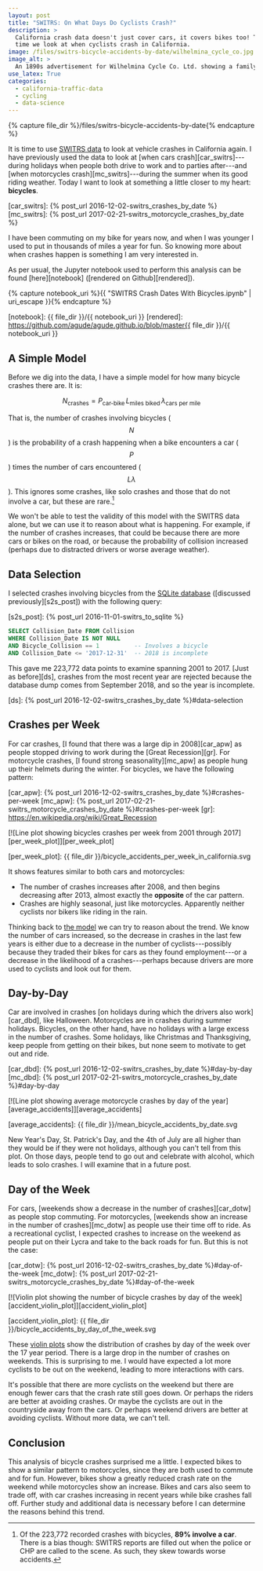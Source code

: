 ```yaml
---
layout: post
title: "SWITRS: On What Days Do Cyclists Crash?"
description: >
  California crash data doesn't just cover cars, it covers bikes too! This
  time we look at when cyclists crash in California.
image: /files/switrs-bicycle-accidents-by-date/wilhelmina_cycle_co.jpg
image_alt: >
  An 1890s advertisement for Wilhelmina Cycle Co. Ltd. showing a family on bicycles.
use_latex: True
categories: 
  - california-traffic-data 
  - cycling
  - data-science
---
```


{% capture file_dir %}/files/switrs-bicycle-accidents-by-date{% endcapture %}

It is time to use [SWITRS data][switrs] to look at vehicle crashes in
California again. I have previously used the data to look at [when cars
crash][car_switrs]---during holidays when people both drive to work and to
parties after---and [when motorcycles crash][mc_switrs]---during the summer
when its good riding weather. Today I want to look at something a little
closer to my heart: **bicycles**.

[switrs]: http://iswitrs.chp.ca.gov/Reports/jsp/userLogin.jsp
[car_switrs]: {% post_url 2016-12-02-switrs_crashes_by_date %}
[mc_switrs]: {% post_url 2017-02-21-switrs_motorcycle_crashes_by_date %}

I have been commuting on my bike for years now, and when I was younger I used
to put in thousands of miles a year for fun. So knowing more about when
crashes happen is something I am very interested in.

As per usual, the Jupyter notebook used to perform this analysis can be found
[here][notebook] ([rendered on Github][rendered]).

{% capture notebook_uri %}{{ "SWITRS Crash Dates With Bicycles.ipynb" | uri_escape }}{% endcapture %} 

[notebook]: {{ file_dir }}/{{ notebook_uri }}
[rendered]: https://github.com/agude/agude.github.io/blob/master{{ file_dir }}/{{ notebook_uri }}

## A Simple Model

Before we dig into the data, I have a simple model for how many bicycle
crashes there are. It is:

$$ N_{\textrm{crashes}} = P_{\textrm{car-bike}} \, L_{\textrm{miles biked}} \, \lambda_{\textrm{cars per mile}} $$

That is, the number of crashes involving bicycles ($$N$$) is the probability
of a crash happening when a bike encounters a car ($$P$$) times the number of
cars encountered ($$L \lambda$$). This ignores some crashes, like solo crashes
and those that do not involve a car, but these are rare.[^rare]

[^rare]: Of the 223,772 recorded crashes with bicycles, **89% involve a car**. There is a bias though: SWITRS reports are filled out when the police or CHP are called to the scene. As such, they skew towards worse accidents.

We won't be able to test the validity of this model with the SWITRS data
alone, but we can use it to reason about what is happening. For example, if
the number of crashes increases, that could be because there are more cars or
bikes on the road, or because the probability of collision increased (perhaps
due to distracted drivers or worse average weather).

## Data Selection

I selected crashes involving bicycles from the [SQLite database][s2s]
([discussed previously][s2s_post]) with the following query:

[s2s]: https://github.com/agude/SWITRS-to-SQLite
[s2s_post]: {% post_url 2016-11-01-switrs_to_sqlite %}

```sql
SELECT Collision_Date FROM Collision
WHERE Collision_Date IS NOT NULL
AND Bicycle_Collision == 1          -- Involves a bicycle
AND Collision_Date <= '2017-12-31'  -- 2018 is incomplete
```

This gave me 223,772 data points to examine spanning 2001 to 2017. [Just as
before][ds], crashes from the most recent year are rejected because the
database dump comes from September 2018, and so the year is incomplete.

[ds]: {% post_url 2016-12-02-switrs_crashes_by_date %}#data-selection

## Crashes per Week

For car crashes, [I found that there was a large dip in 2008][car_apw] as
people stopped driving to work during the [Great Recession][gr]. For
motorcycle crashes, [I found strong seasonality][mc_apw] as people hung up
their helmets during the winter. For bicycles, we have the following pattern:

[car_apw]: {% post_url 2016-12-02-switrs_crashes_by_date %}#crashes-per-week
[mc_apw]: {% post_url 2017-02-21-switrs_motorcycle_crashes_by_date %}#crashes-per-week
[gr]: https://en.wikipedia.org/wiki/Great_Recession

[![Line plot showing bicycles crashes per week from 2001 through
2017][per_week_plot]][per_week_plot]

[per_week_plot]: {{ file_dir }}/bicycle_accidents_per_week_in_california.svg

It shows features similar to both cars and motorcycles:

- The number of crashes increases after 2008, and then begins decreasing after
  2013, almost exactly the **opposite** of the car pattern.
- Crashes are highly seasonal, just like motorcycles. Apparently neither
  cyclists nor bikers like riding in the rain.

Thinking back to [the model][model] we can try to reason about the trend. We
know the number of cars increased, so the decrease in crashes in the last few
years is either due to a decrease in the  number of cyclists---possibly
because they traded their bikes for cars as they found employment---or a
decrease in the likelihood of a crashes---perhaps because drivers are more
used to cyclists and look out for them.

[model]: #a-simple-model

## Day-by-Day

Car are involved in crashes [on holidays during which the drivers also
work][car_dbd], like Halloween. Motorcycles are in crashes during summer
holidays. Bicycles, on the other hand, have no holidays with a large excess in
the number of crashes. Some holidays, like Christmas and Thanksgiving, keep
people from getting on their bikes, but none seem to motivate to get out and
ride.

[car_dbd]: {% post_url 2016-12-02-switrs_crashes_by_date %}#day-by-day
[mc_dbd]: {% post_url 2017-02-21-switrs_motorcycle_crashes_by_date %}#day-by-day

[![Line plot showing average motorcycle crashes by day of the
year][average_accidents]][average_accidents]

[average_accidents]: {{ file_dir }}/mean_bicycle_accidents_by_date.svg

New Year's Day, St. Patrick's Day, and the 4th of July are all higher than
they would be if they were not holidays, although you can't tell from this
plot. On those days, people tend to go out and celebrate with alcohol, which
leads to solo crashes. I will examine that in a future post.

## Day of the Week

For cars, [weekends show a decrease in the number of crashes][car_dotw] as
people stop commuting. For motorcycles, [weekends show an increase in the
number of crashes][mc_dotw] as people use their time off to ride. As a
recreational cyclist, I expected crashes to increase on the weekend as people
put on their Lycra and take to the back roads for fun. But this is not the
case:

[car_dotw]: {% post_url 2016-12-02-switrs_crashes_by_date %}#day-of-the-week
[mc_dotw]: {% post_url 2017-02-21-switrs_motorcycle_crashes_by_date %}#day-of-the-week

[![Violin plot showing the number of bicycle crashes by day of the
week][accident_violin_plot]][accident_violin_plot]

[accident_violin_plot]: {{ file_dir }}/bicycle_accidents_by_day_of_the_week.svg

These [violin plots][violin] show the distribution of crashes by day of the
week over the 17 year period. There is a large drop in the number of crashes
on weekends. This is surprising to me. I would have expected a lot more
cyclists to be out on the weekend, leading to more interactions with cars.

It's possible that there are more cyclists on the weekend but there are enough
fewer cars that the crash rate still goes down. Or perhaps the riders are
better at avoiding crashes. Or maybe the cyclists are out in the countryside
away from the cars. Or perhaps weekend drivers are better at avoiding
cyclists. Without more data, we can't tell.

[violin]: https://en.wikipedia.org/wiki/Violin_plot

## Conclusion

This analysis of bicycle crashes surprised me a little. I expected bikes to
show a similar pattern to motorcycles, since they are both used to commute and
for fun. However, bikes show a greatly reduced crash rate on the weekend while
motorcycles show an increase. Bikes and cars also seem to trade off, with car
crashes increasing in recent years while bike crashes fall off. Further study
and additional data is necessary before I can determine the reasons behind
this trend.
